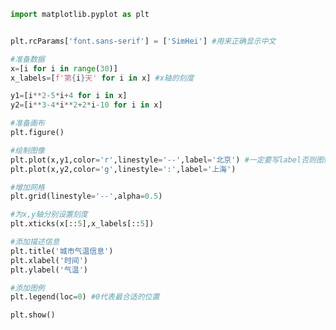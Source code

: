 
<BlogInfo title="20.添加图例" author="白日梦想猿" pv=0 read_times=0 pre_cost_time=0分28秒 category="matplotlib学习" tag_list="['matplotlib学习']" create_time="2021.08.19 15:04:26" update_time="2021.08.19 15:23:24" />

```python
import matplotlib.pyplot as plt


plt.rcParams['font.sans-serif'] = ['SimHei'] #用来正确显示中文

#准备数据
x=[i for i in range(30)]
x_labels=[f'第{i}天' for i in x] #x轴的刻度

y1=[i**2-5*i+4 for i in x]
y2=[i**3-4*i**2+2*i-10 for i in x]

#准备画布
plt.figure()

#绘制图像
plt.plot(x,y1,color='r',linestyle='--',label='北京') #一定要写label否则图例无法正常显示
plt.plot(x,y2,color='g',linestyle=':',label='上海')

#增加网格
plt.grid(linestyle='--',alpha=0.5)

#为x,y轴分别设置刻度
plt.xticks(x[::5],x_labels[::5])

#添加描述信息
plt.title('城市气温信息')
plt.xlabel('时间')
plt.ylabel('气温')

#添加图例
plt.legend(loc=0) #0代表最合适的位置

plt.show()
```
